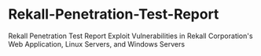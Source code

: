 # Rekall-Penetration-Test-Report
Rekall Penetration Test Report
Exploit Vulnerabilities in Rekall Corporation's Web Application, Linux Servers, and Windows Servers
